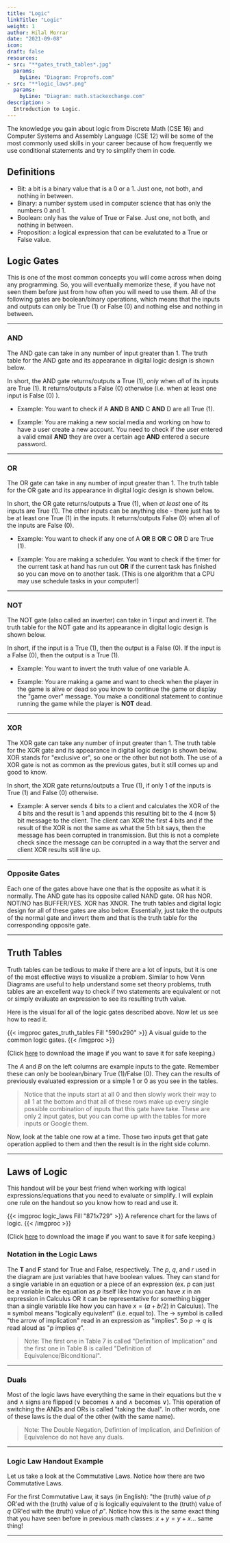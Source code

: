 ```yaml
---
title: "Logic"
linkTitle: "Logic"
weight: 1
author: Hilal Morrar
date: "2021-09-08"
icon:
draft: false
resources:
- src: "**gates_truth_tables*.jpg"
  params:
    byLine: "Diagram: Proprofs.com"
- src: "**logic_laws*.png"
  params:
    byLine: "Diagram: math.stackexchange.com"
description: >
  Introduction to Logic.
---
```


The knowledge you gain about logic from Discrete Math (CSE 16) and Computer Systems and Assembly Language (CSE 12) will be some of the most commonly used skills in your career because of how frequently we use conditional statements and try to simplify them in code.

## Definitions
- Bit: a bit is a binary value that is a 0 or a 1. Just one, not both, and nothing in between.
- Binary: a number system used in computer science that has only the numbers 0 and 1.
- Boolean: only has the value of True or False. Just one, not both, and nothing in between.
- Proposition: a logical expression that can be evalutated to a True or False value.

## **Logic Gates**
This is one of the most common concepts you will come across when doing any programming. So, you will eventually memorize these, if you have not seen them before just from how often you will need to use them. All of the following gates are boolean/binary operations, which means that the inputs and outputs can only be True (1) or False (0) and nothing else and nothing in between.

---

### AND
The AND gate can take in any number of input greater than 1. The truth table for the AND gate and its appearance in digital logic design is shown below.

In short, the AND gate returns/outputs a True (1), *only* when *all* of its inputs are True (1). It returns/outputs a False (0) otherwise (i.e. when at least one input is False (0) ).

- Example: You want to check if A **AND** B **AND** C **AND** D are all True (1).

- Example: You are making a new social media and working on how to have a user create a new account. You need to check if the user entered a valid email **AND** they are over a certain age **AND** entered a secure password.

---

### OR
The OR gate can take in any number of input greater than 1. The truth table for the OR gate and its appearance in digital logic design is shown below.

In short, the OR gate returns/outputs a True (1), when *at least* one of its inputs are True (1). The other inputs can be anything else - there just has to be at least one True (1) in the inputs. It returns/outputs False (0) when all of the inputs are False (0).

- Example: You want to check if any one of A **OR** B **OR** C **OR** D are True (1).

- Example: You are making a scheduler. You want to check if the timer for the current task at hand has run out **OR** if the current task has finished so you can move on to another task. (This is one algorithm that a CPU may use schedule tasks in your computer!)

---

### NOT
The NOT gate (also called an inverter) can take in 1 input and invert it. The truth table for the NOT gate and its appearance in digital logic design is shown below.

In short, if the input is a True (1), then the output is a False (0). If the input is a False (0), then the output is a True (1).

- Example: You want to invert the truth value of one variable A.

- Example: You are making a game and want to check when the player in the game is alive or dead so you know to continue the game or display the "game over" message. You make a conditional statement to continue running the game while the player is **NOT** dead.

---

### XOR
The XOR gate can take any number of input greater than 1. The truth table for the XOR gate and its appearance in digital logic design is shown below. XOR stands for "exclusive or", so one or the other but not both. The use of a XOR gate is not as common as the previous gates, but it still comes up and good to know.

In short, the XOR gate returns/outputs a True (1), if only 1 of the inputs is True (1) and False (0) otherwise.

- Example: A server sends 4 bits to a client and calculates the XOR of the 4 bits and the result is 1 and appends this resulting bit to the 4 (now 5) bit message to the client. The client can XOR the first 4 bits and if the result of the XOR is not the same as what the 5th bit says, then the message has been corrupted in transmission. But this is not a complete check since the message can be corrupted in a way that the server and client XOR results still line up.

---

### Opposite Gates
Each one of the gates above have one that is the opposite as what it is normally. The AND gate has its opposite called NAND gate. OR has NOR. NOT/NO has BUFFER/YES. XOR has XNOR. The truth tables and digital logic design for all of these gates are also below. Essentially, just take the outputs of the normal gate and invert them and that is the truth table for the corresponding opposite gate.

---

## **Truth Tables**
Truth tables can be tedious to make if there are a lot of inputs, but it is one of the most effective ways to visualize a problem. Similar to how Venn Diagrams are useful to help understand some set theory problems, truth tables are an excellent way to check if two statements are equivalent or not or simply evaluate an expression to see its resulting truth value.

Here is the visual for all of the logic gates described above. Now let us see how to read it.

{{< imgproc gates_truth_tables Fill "590x290" >}}
A visual guide to the common logic gates.
{{< /imgproc >}}

(Click <a href="gates_truth_tables.jpg">here</a> to download the image if you want to save it for safe keeping.)

The $A$ and $B$ on the left columns are example inputs to the gate. Remember these can only be boolean/binary True (1)/False (0). They can the results of previously evaluated expression or a simple 1 or 0 as you see in the tables.

> Notice that the inputs start at all 0 and then slowly work their way to all 1 at the bottom and that all of these rows make up every single possible combination of inputs that this gate have take. These are only 2 input gates, but you can come up with the tables for more inputs or Google them.

Now, look at the table one row at a time. Those two inputs get that gate operation applied to them and then the result is in the right side column.

---

## **Laws of Logic**
This handout will be your best friend when working with logical expressions/equations that you need to evaluate or simplify. I will explain one rule on the handout so you know how to read and use it.

{{< imgproc logic_laws Fill "871x729" >}}
A reference chart for the laws of logic.
{{< /imgproc >}}

(Click <a href="logic_laws.jpg">here</a> to download the image if you want to save it for safe keeping.)

### Notation in the Logic Laws
The **T** and **F** stand for True and False, respectively. The $p$, $q$, and $r$ used in the diagram are just variables that have boolean values. They can stand for a single variable in an equation or a piece of an expression (ex. $p$ can just be a variable in the equation as $p$ itself like how you can have $x$ in an expression in Calculus OR it can be representative for something bigger than a single variable like how you can have $x = (a + b/2)$ in Calculus). The $\equiv$ symbol means "logically equivalent" (i.e. equal to). The $\rightarrow$ symbol is called "the arrow of implication" read in an expression as "implies". So $p \rightarrow q$ is read aloud as "$p$ implies $q$".

> Note: The first one in Table 7 is called "Definition of Implication" and the first one in Table 8 is called "Definition of Equivalence/Biconditional".

---

### Duals
Most of the logic laws have everything the same in their equations but the $\lor$ and $\land$ signs are flipped ($\lor$ becomes $\land$ and $\land$ becomes $\lor$). This operation of switching the ANDs and ORs is called "taking the dual". In other words, one of these laws is the dual of the other (with the same name).

> Note: The Double Negation, Defintion of Implication, and Definition of Equivalence do not have any duals.

---

### Logic Law Handout Example
Let us take a look at the Commutative Laws. Notice how there are two Commutative Laws. 

For the first Commutative Law, it says (in English): "the (truth) value of $p$ OR'ed with the (truth) value of $q$ is logically equivalent to the (truth) value of $q$ OR'ed with the (truth) value of $p$". Notice how this is the same exact thing that you have seen before in previous math classes: $x + y = y + x$... same thing!

---